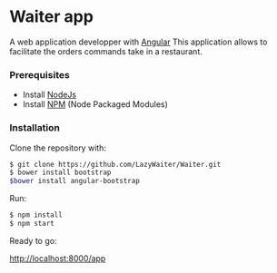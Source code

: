 # Waiter app

A web application developper with [Angular](https://angularjs/)
This application allows to facilitate the orders commands take in a restaurant.


### Prerequisites

* Install [NodeJs](http://nodejs/)
* Install [NPM](http://nodejs/) (Node Packaged Modules)


### Installation

Clone the repository with:
```sh
$ git clone https://github.com/LazyWaiter/Waiter.git
$ bower install bootstrap
$bower install angular-bootstrap
```

Run:

```sh
$ npm install
$ npm start
```
Ready to go:

[http://localhost:8000/app](http://127.0.0.1:8000/app)
